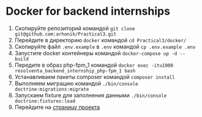# Docker for backend internships

1. Скопируйте репозиторий командой `git clone git@github.com:arhonik/Practical3.git`
2. Перейдите в директорию `docker` командой `cd Practical3/docker/`
3. Скопируйте файл `.env.example` в `.env` командой `cp .env.example .env`
4. Запустите docker контейнеры командой `docker-compose up -d --build`
5. Передите в образ php-fpm_1 командой `docker exec -itu1000 resolventa_backend_internship_php-fpm_1 bash`
6. Устанавливаем пакеты composer командой `composer install`
7. Выполняем миграцию командой  `./bin/console doctrine:migrations:migrate`
8. Запускаем fixture для заполнения данными `./bin/console doctrine:fixtures:load`
9. Перейдите на [страницу проекта](http://localhost/)
